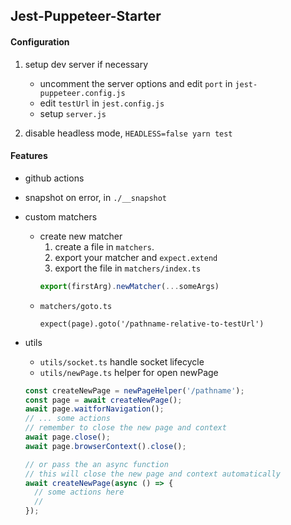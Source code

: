 ## Jest-Puppeteer-Starter

#### Configuration

1. setup dev server if necessary

   - uncomment the server options and edit `port` in `jest-puppeteer.config.js`
   - edit `testUrl` in `jest.config.js`
   - setup `server.js`

2. disable headless mode, `HEADLESS=false yarn test`

#### Features

- github actions
- snapshot on error, in `./__snapshot`
- custom matchers
  - create new matcher
    1. create a file in `matchers`.
    2. export your matcher and `expect.extend`
    3. export the file in `matchers/index.ts`
    ```typescript
    export(firstArg).newMatcher(...someArgs)
    ```
  - `matchers/goto.ts`
    ```
    expect(page).goto('/pathname-relative-to-testUrl')
    ```
- utils

  - `utils/socket.ts` handle socket lifecycle
  - `utils/newPage.ts` helper for open newPage

  ```typescript
  const createNewPage = newPageHelper('/pathname');
  const page = await createNewPage();
  await page.waitforNavigation();
  // ... some actions
  // remember to close the new page and context
  await page.close();
  await page.browserContext().close();

  // or pass the an async function
  // this will close the new page and context automatically
  await createNewPage(async () => {
    // some actions here
    //
  });
  ```
